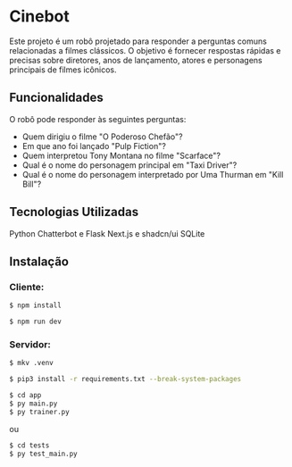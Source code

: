 # Cinebot

Este projeto é um robô projetado para responder a perguntas comuns relacionadas a filmes clássicos. O objetivo é fornecer respostas rápidas e precisas sobre diretores, anos de lançamento, atores e personagens principais de filmes icônicos.

## Funcionalidades
O robô pode responder às seguintes perguntas:

- Quem dirigiu o filme "O Poderoso Chefão"?
- Em que ano foi lançado "Pulp Fiction"?
- Quem interpretou Tony Montana no filme "Scarface"?
- Qual é o nome do personagem principal em "Taxi Driver"?
- Qual é o nome do personagem interpretado por Uma Thurman em "Kill Bill"?

## Tecnologias Utilizadas
Python
Chatterbot e Flask
Next.js e shadcn/ui
SQLite

## Instalação

### Cliente:

```bash
$ npm install
```
```bash
$ npm run dev
```

### Servidor:
```bash
$ mkv .venv
```
```bash
$ pip3 install -r requirements.txt --break-system-packages
```
```bash
$ cd app
$ py main.py
$ py trainer.py
```
ou
```bash
$ cd tests
$ py test_main.py
```
